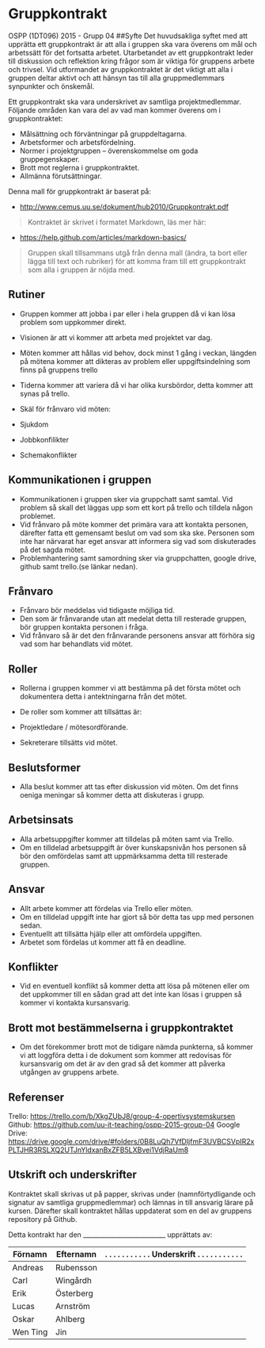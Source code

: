 # Gruppkontrakt

OSPP (1DT096) 2015 - Grupp 04
##Syfte
Det huvudsakliga syftet med att upprätta ett gruppkontrakt är att alla
i gruppen ska vara överens om mål och arbetssätt för det fortsatta
arbetet. Utarbetandet av ett gruppkontrakt leder till diskussion och
reflektion kring frågor som är viktiga för gruppens arbete och
trivsel. Vid utformandet av gruppkontraktet är det viktigt att alla i
gruppen deltar aktivt och att hänsyn tas till alla gruppmedlemmars
synpunkter och önskemål.

Ett gruppkontrakt ska vara underskrivet av samtliga
projektmedlemmar. Följande områden kan vara del av vad man kommer
överens om i gruppkontraktet:

- Målsättning och förväntningar på gruppdeltagarna.
- Arbetsformer och arbetsfördelning.
- Normer i projektgruppen – överenskommelse om goda gruppegenskaper.
- Brott mot reglerna i gruppkontraktet.
- Allmänna förutsättningar.

Denna mall för gruppkontrakt är baserat på:

- http://www.cemus.uu.se/dokument/hub2010/Gruppkontrakt.pdf

> Kontraktet är skrivet i formatet Markdown, läs mer här:
- https://help.github.com/articles/markdown-basics/

> Gruppen skall tillsammans utgå från denna mall (ändra, ta bort eller
> lägga till text och rubriker) för att komma fram till ett
> gruppkontrakt som alla i gruppen är nöjda med.

## Rutiner

- Gruppen kommer att jobba i par eller i hela gruppen då vi kan lösa problem som uppkommer direkt. 

- Visionen är att vi kommer att arbeta med projektet var dag.

- Möten kommer att hållas vid behov, dock minst 1 gång i veckan, längden på mötena kommer att dikteras av problem eller uppgiftsindelning som finns på gruppens trello

- Tiderna kommer att variera då vi har olika kursbördor, detta kommer att synas på trello.

- Skäl för frånvaro vid möten:
- Sjukdom
- Jobbkonfilikter
- Schemakonflikter


## Kommunikationen i gruppen

- Kommunikationen i gruppen sker via gruppchatt samt samtal. Vid problem så skall det läggas upp som ett kort på trello och tilldela någon problemet.
- Vid frånvaro på möte kommer det primära vara att kontakta personen, därefter fatta ett  gemensamt beslut om vad som ska ske. Personen som inte har närvarat har eget ansvar att informera sig vad som diskuterades på det sagda mötet.
- Problemhantering samt samordning sker via gruppchatten, google drive, github samt trello.(se länkar nedan).


## Frånvaro

- Frånvaro bör meddelas vid tidigaste möjliga tid.
- Den som är frånvarande utan att medelat detta till resterade gruppen, bör gruppen kontakta personen i fråga.
- Vid frånvaro så är det den frånvarande personens ansvar att förhöra sig vad som har behandlats vid mötet.

## Roller

- Rollerna i gruppen kommer vi att bestämma på det första mötet och dokumentera detta i antektningarna från det mötet.

- De roller som kommer att tillsättas är:
- Projektledare / mötesordförande.
- Sekreterare tillsätts vid mötet.

## Beslutsformer

- Alla beslut kommer att tas efter diskussion vid möten. Om det finns oeniga meningar så kommer detta att diskuteras i grupp.

## Arbetsinsats

- Alla arbetsuppgifter kommer att tilldelas på möten samt via Trello.
- Om en tilldelad arbetsuppgift är över kunskapsnivån hos personen så bör den omfördelas samt att uppmärksamma detta till resterade gruppen.


## Ansvar

- Allt arbete kommer att fördelas via Trello eller möten. 
- Om en tilldelad uppgift inte har gjort så bör detta tas upp med personen sedan. 
- Eventuellt att tillsätta hjälp eller att omfördela uppgiften.
- Arbetet som fördelas ut kommer att få en deadline.

## Konflikter

- Vid en eventuell konflikt så kommer detta att lösa på mötenen eller om det uppkommer till en sådan grad att det inte kan lösas i gruppen så kommer vi kontakta kursansvarig.

## Brott mot bestämmelserna i gruppkontraktet

- Om det förekommer brott mot de tidigare nämda punkterna, så kommer vi att loggföra detta i de dokument som kommer att redovisas för kursansvarig om det är av den grad så det kommer att påverka utgången av gruppens arbete.

## Referenser
Trello: 
https://trello.com/b/XkgZUbJ8/group-4-opertivsystemskursen
Github: 
https://github.com/uu-it-teaching/ospp-2015-group-04
Google Drive: https://drive.google.com/drive/#folders/0B8LuQh7VfDljfmF3UVBCSVpIR2xPLTJHR3RSLXQ2UTJnYldxanBxZFB5LXBvei1VdjRaUm8

## Utskrift och underskrifter

Kontraktet skall skrivas ut på papper, skrivas under
(namnförtydligande och signatur av samtliga gruppmedlemmar) och lämnas
in till ansvarig lärare på kursen. Därefter skall kontraktet hållas
uppdaterat som en del av gruppens repository på Github.




Detta kontrakt har den __________________________  upprättats av:


Förnamn | Efternamn | . . . . . . . . . . . Underskrift . . . . . . . . . . .
--------|-----------|------------
Andreas  | Rubensson|
Carl  | Wingårdh |
Erik  | Österberg |
Lucas  | Arnström |
Oskar | Ahlberg |
Wen Ting   | Jin   |
 


